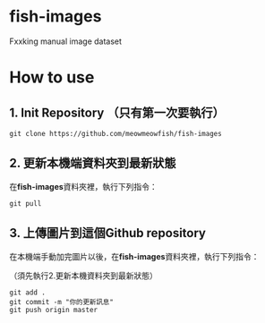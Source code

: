 # fish-images
Fxxking manual image dataset

# How to use

## 1. Init Repository （只有第一次要執行）
```
git clone https://github.com/meowmeowfish/fish-images
```

## 2. 更新本機端資料夾到最新狀態

在**fish-images**資料夾裡，執行下列指令：

```
git pull
```

## 3. 上傳圖片到這個Github repository

在本機端手動加完圖片以後，在**fish-images**資料夾裡，執行下列指令：

（須先執行2.更新本機資料夾到最新狀態）

```
git add .
git commit -m "你的更新訊息"
git push origin master
```
